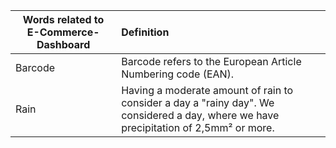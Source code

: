 |  Words related to E-Commerce-Dashboard  |      Definition     |
|----------|:-------------|
| Barcode | Barcode refers to the European Article Numbering code (EAN). |
| Rain | Having a moderate amount of rain to consider a day a "rainy day". We considered a day, where we have precipitation of 2,5mm² or more. |
